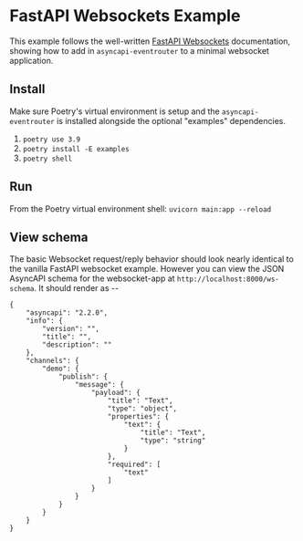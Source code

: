 # FastAPI Websockets Example

This example follows the well-written [FastAPI Websockets](https://fastapi.tiangolo.com/advanced/websockets/) documentation, showing how to add in `asyncapi-eventrouter` to a minimal websocket application.

## Install

Make sure Poetry's virtual environment is setup and the `asyncapi-eventrouter` is installed alongside the optional "examples" dependencies.

1. `poetry use 3.9`
2. `poetry install -E examples`
3. `poetry shell`

## Run

From the Poetry virtual environment shell: `uvicorn main:app --reload`

## View schema

The basic Websocket request/reply behavior should look nearly identical to the vanilla FastAPI websocket example.  However you can view the JSON AsyncAPI schema for the websocket-app at `http://localhost:8000/ws-schema`.  It should render as --

```
{
    "asyncapi": "2.2.0",
    "info": {
        "version": "",
        "title": "",
        "description": ""
    },
    "channels": {
        "demo": {
            "publish": {
                "message": {
                    "payload": {
                        "title": "Text",
                        "type": "object",
                        "properties": {
                            "text": {
                                "title": "Text",
                                "type": "string"
                            }
                        },
                        "required": [
                            "text"
                        ]
                    }
                }
            }
        }
    }
}
```
